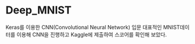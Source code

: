 # Deep_MNIST

Keras를 이용한 CNN(Convolutional Neural Network) 입문
대표적인 MNIST데이터를 이용해 CNN을 진행하고 Kaggle에 제출하여 스코어를 확인해 보았다.
